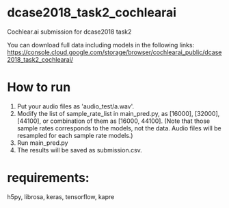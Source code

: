 # dcase2018_task2_cochlearai
Cochlear.ai submission for dcase2018 task2

You can download full data including models in the following links:
https://console.cloud.google.com/storage/browser/cochlearai_public/dcase2018_task2_cochlearai/


# How to run

1. Put your audio files as 'audio_test/a.wav'.
2. Modify  the list of sample_rate_list in main_pred.py, as [16000], [32000], [44100], or combination of them as [16000, 44100].
(Note that those sample rates corresponds to the models, not the data. Audio files will be resampled for each sample rate models.)
3. Run main_pred.py
4. The results will be saved as submission.csv.


# requirements:

h5py, librosa, keras, tensorflow, kapre
